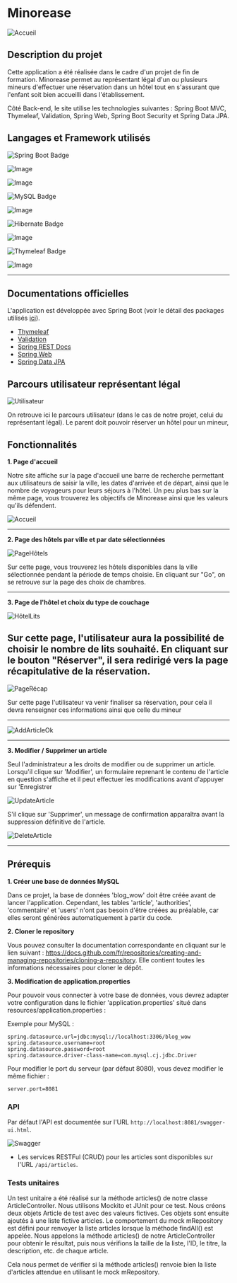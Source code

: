# Minorease

![Accueil](https://zupimages.net/up/23/26/n52t.png)

## Description du projet

Cette application a été réalisée dans le cadre d'un projet de fin de formation.
Minorease permet au représentant légal d'un ou plusieurs mineurs d'effectuer une réservation dans un hôtel
tout en s'assurant que l'enfant soit bien accueilli dans l'établissement.

Côté Back-end, le site utilise les technologies suivantes : Spring Boot MVC,
Thymeleaf, Validation, Spring Web, Spring Boot Security et Spring Data JPA.

## Langages et Framework utilisés

![Spring Boot Badge](https://img.shields.io/badge/Spring%20Boot-6DB33F?logo=springboot&logoColor=fff&style=for-the-badge)

![Image](https://img.shields.io/badge/Java-ED8B00?style=for-the-badge&logo=openjdk&logoColor=white)

![Image](https://img.shields.io/badge/CSS3-1572B6?style=for-the-badge&logo=css3&logoColor=white)


![MySQL Badge](https://img.shields.io/badge/MySQL-4479A1?logo=mysql&logoColor=fff&style=for-the-badge)

![Image](https://img.shields.io/badge/HTML5-E34F26?style=for-the-badge&logo=html5&logoColor=white)

![Hibernate Badge](https://img.shields.io/badge/Hibernate-59666C?logo=hibernate&logoColor=fff&style=for-the-badge)

![Image](https://img.shields.io/badge/Bootstrap-563D7C?style=for-the-badge&logo=bootstrap&logoColor=white)


![Thymeleaf Badge](https://img.shields.io/badge/Thymeleaf-005F0F?logo=thymeleaf&logoColor=fff&style=for-the-badge)

![Image](https://img.shields.io/badge/JavaScript-323330?style=for-the-badge&logo=javascript&logoColor=F7DF1E)



--------

## Documentations officielles 

L'application est développée avec Spring Boot (voir le détail des packages
utilisés [ici](/HELP.md)).

* [Thymeleaf](https://docs.spring.io/spring-boot/docs/3.0.5/reference/htmlsingle/#web.servlet.spring-mvc.template-engines)
* [Validation](https://docs.spring.io/spring-boot/docs/3.0.5/reference/htmlsingle/#io.validation)
* [Spring REST Docs](https://docs.spring.io/spring-restdocs/docs/current/reference/html5/)
* [Spring Web](https://docs.spring.io/spring-boot/docs/3.0.5/reference/htmlsingle/#web)
* [Spring Data JPA](https://docs.spring.io/spring-boot/docs/3.0.5/reference/htmlsingle/#data.sql.jpa-and-spring-data)

## Parcours utilisateur représentant légal

![Utilisateur](https://zupimages.net/up/23/26/w90d.png)

On retrouve ici le parcours utilisateur (dans le cas de notre projet, celui du représentant légal).
Le parent doit pouvoir réserver un hôtel pour un mineur,


## Fonctionnalités

**1. Page d'accueil**

Notre site affiche sur la page d'accueil une barre de recherche permettant aux utilisateurs de saisir la ville, 
les dates d'arrivée et de départ, ainsi que le nombre de voyageurs pour leurs séjours à l'hôtel.
Un peu plus bas sur la même page, vous trouverez les objectifs de Minorease ainsi que les valeurs qu'ils défendent.

![Accueil](https://zupimages.net/up/23/26/n52t.png)

------

**2. Page des hôtels par ville et par date sélectionnées**

![PageHôtels](https://zupimages.net/up/23/26/3u6b.png)

Sur cette page, vous trouverez les hôtels disponibles dans la ville sélectionnée pendant la période de temps choisie.
En cliquant sur "Go", on se retrouve sur la page des choix de chambres.


-----

**3. Page de l'hôtel et choix du type de couchage**


![HôtelLits]()

Sur cette page, l'utilisateur aura la possibilité de choisir le nombre de lits souhaité. 
En cliquant sur le bouton "Réserver", il sera redirigé vers la page récapitulative de la réservation.
------

![PageRécap]()

Sur cette page l'utilisateur va venir finaliser sa réservation, pour cela 
il devra renseigner ces informations ainsi que celle du mineur 

------

![AddArticleOk](https://zupimages.net/up/23/24/q6r8.png)

-----

**3. Modifier / Supprimer un article**

Seul l'administrateur a les droits de modifier ou de supprimer un article.
Lorsqu'il clique sur 'Modifier', un formulaire reprenant le contenu de l'article en question s'affiche et il peut effectuer les modifications avant d'appuyer sur 'Enregistrer

![UpdateArticle](https://zupimages.net/up/23/24/x2fo.png)

S'il clique sur 'Supprimer', un message de confirmation apparaîtra avant la suppression définitive de l'article.

![DeleteArticle](https://zupimages.net/up/23/24/kbyu.png)

------

## Prérequis

**1. Créer une base de données MySQL**

Dans ce projet, la base de données 'blog_wow' doit être créée avant de lancer l'application.
Cependant, les tables 'article', 'authorities', 'commentaire' et 'users' n'ont pas besoin d'être créées au préalable, car elles seront générées automatiquement à partir du code.

**2. Cloner le repository**

Vous pouvez consulter la documentation correspondante en cliquant sur le lien suivant :
https://docs.github.com/fr/repositories/creating-and-managing-repositories/cloning-a-repository.
Elle contient toutes les informations nécessaires pour cloner le dépôt.

**3. Modification de application.properties**

Pour pouvoir vous connecter à votre base de données,
vous devrez adapter votre configuration dans le fichier 'application.properties' situé dans resources/application.properties :

Exemple pour MySQL :
```properties
spring.datasource.url=jdbc:mysql://localhost:3306/blog_wow
spring.datasource.username=root
spring.datasource.password=root
spring.datasource.driver-class-name=com.mysql.cj.jdbc.Driver
```

Pour modifier le port du serveur (par défaut 8080), vous devez modifier le même fichier :
```properties
server.port=8081
```

### API

Par défaut l'API est documentée sur l'URL `http://localhost:8081/swagger-ui.html`.

![Swagger](https://zupimages.net/up/23/24/ksmo.png)

- Les services RESTFul (CRUD) pour les articles sont disponibles sur l'URL
  `/api/articles`.

### Tests unitaires

Un test unitaire a été réalisé sur la méthode articles() de notre classe ArticleController.
Nous utilisons Mockito et JUnit pour ce test.
Nous créons deux objets Article de test avec des valeurs fictives.
Ces objets sont ensuite ajoutés à une liste fictive articles.
Le comportement du mock mRepository est défini pour renvoyer la liste articles lorsque la méthode findAll() est appelée.
Nous appelons la méthode articles() de notre ArticleController pour obtenir le résultat, puis nous vérifions la taille de la liste, l'ID, le titre, la description, etc. de chaque article.

Cela nous permet de vérifier si la méthode articles() renvoie bien la liste d'articles attendue en utilisant le mock mRepository.
